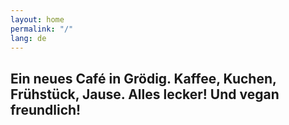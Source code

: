 ```yaml
---
layout: home
permalink: "/"
lang: de
---
```


## Ein neues Café in Grödig. Kaffee, Kuchen, Frühstück, Jause. Alles lecker! Und vegan freundlich!

<div id="instagram">
    <div id="instafeed"></div>
</div>

<script type="text/javascript" src=" https://ig.instant-tokens.com/users/14fa35ae-ad8c-4454-bb80-afb5c16cd4e8/instagram/17841405924928148/token.js?userSecret=yq1ricjo7hpvg2z1tzrn9"></script>
<script type="text/javascript" src="/assets/js/instafeed.min.js"></script>
<script type="text/javascript" src="/assets/js/instagram.js"></script>
